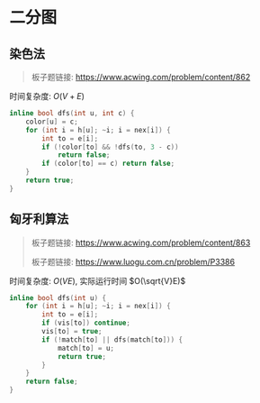 # 二分图

## 染色法

> 板子题链接: https://www.acwing.com/problem/content/862

时间复杂度: $O(V + E)$

```cpp
inline bool dfs(int u, int c) {
    color[u] = c;
    for (int i = h[u]; ~i; i = nex[i]) {
        int to = e[i];
        if (!color[to] && !dfs(to, 3 - c))
            return false;
        if (color[to] == c) return false;
    }
    return true;
}
```

## 匈牙利算法

> 板子题链接: https://www.acwing.com/problem/content/863
>
> 板子题链接: https://www.luogu.com.cn/problem/P3386

时间复杂度: $O(VE)$, 实际运行时间 $O(\sqrt{V}E)$

```cpp
inline bool dfs(int u) {
    for (int i = h[u]; ~i; i = nex[i]) {
        int to = e[i];
        if (vis[to]) continue;
        vis[to] = true;
        if (!match[to] || dfs(match[to])) {
            match[to] = u;
            return true;
        }
    }
    return false;
}
```
